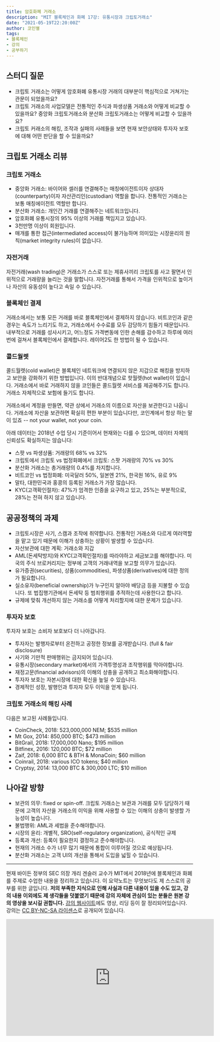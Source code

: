 ```yaml
---
title: 암호화폐 거래소
description: "MIT 블록체인과 화폐 17강: 유통시장과 크립토거래소"
date: "2021-05-19T22:20:00Z"
author: 코인별
tags: 
- 블록체인
- 강의
- 공부하기
---
```


## 스터디 질문
- 크립토 거래소는 어떻게 암호화폐 유통시장 거래의 대부분이 핵심적으로 거쳐가는 관문이 되었을까요?
- 크립토 거래소의 사업모델은 전통적인 주식과 파생상품 거래소와 어떻게 비교할 수 있을까요? 중앙화 크립토거래소와 분산화 크립토거래소는 어떻게 비교할 수 있을까요?
- 크립토 커래소의 해킹, 조작과 실패의 사례들을 보면 현재 보안상태와 투자자 보호에 대해 어떤 판단을 할 수 있을까요? 

## 크립토 거래소 리뷰

### 크립토 거래소
- 중앙화 거래소: 바이어와 셀러를 연결해주는 매칭에이전트이자 상대자(counterparty)이자 자산관리인(custodian) 역할을 합니다. 전통적인 거래소는 보통 매칭에이전트 역할만 합니다.
- 분산화 거래소: 개인간 거래를 연결해주는 네트워크입니다.
- 암호화폐 유통시장의 95% 이상의 거래를 책임지고 있습니다.
- 3천만명 이상이 회원입니다.
- 매개를 통한 접근(intermediated access)이 불가능하며 의미있는 시장윤리의 원칙(market integrity rules)이 없습니다.

### 자전거래
자전거래(wash trading)은 거래소가 스스로 또는 제휴사끼리 크립토를 사고 팔면서 인위적으로 거래량을 늘리는 것을 말합니다. 자전거래를 통해서 가격을 인위적으로 높이거나 자산의 유동성이 높다고 속일 수 있습니다.

### 블록체인 결제
거래소에서는 보통 모든 거래를 바로 블록체인에서 결제하지 않습니다. 비트코인과 같은 경우는 속도가 느리기도 하고, 거래소에서 수수료를 모두 감당하기 힘들기 때문입니다. 내부적으로 거래를 성사시키고, 어느정도 가격변동에 인한 손해를 감수하고 하루에 여러번에 걸쳐서 블록체인에서 결제합니다. 레이어2도 한 방법이 될 수 있습니다.

### 콜드월렛
콜드월렛(cold wallet)은 블록체인 네트워크에 연결되지 않은 지갑으로 해킹을 방지하고 보안을 강화하기 위한 방법입니다. 이의 반대개념으로 핫월렛(hot wallet)이 있습니다. 거래소에서 바로 거래하지 않을 코인들은 콜드월렛 서비스를 제공해주기도 합니다. 거래소 자체적으로 보험에 들기도 합니다.

거래소에서 계정을 만들면, 약관 상에서 거래소의 이름으로 자산을 보관한다고 나옵니다. 거래소에 자산을 보관하면 확실히 편한 부분이 있습니다만, 코인계에서 항상 하는 말이 있죠 -- not your wallet, not your coin.

아래 데이터는 2018년 수업 당시 기준이어서 현재와는 다를 수 있으며, 데이터 자체의 신뢰성도 확실하지는 않습니다:
- 스팟 vs 파생상품: 거래량의 68% vs 32%
- 크립토에서 크립토 vs 법정화폐에서 크립토: 스팟 거래량의 70% vs 30%
- 분산화 거래소는 총거래량의 0.4%를 차지합니다.
- 비트코인 vs 법정화폐: 미국달러 50%, 일본엔 21%, 한국원 16%, 유로 9%
- 말타, 대한민국과 홍콩의 등록된 거래소가 가장 많습니다.
- KYC(고객확인절차): 47%가 엄격한 인증을 요구하고 있고, 25%는 부분적으로, 28%는 전혀 하지 않고 있습니다.

## 공공정책의 과제
- 크립토시장은 사기, 스캠과 조작에 취약합니다. 전통적인 거래소와 다르게 여러역할을 맡고 있기 때문에 이해가 상충하는 상황이 발생할 수 있습니다.
- 자산보관에 대한 계획: 거래소와 지갑
- AML(돈세탁방지)와 KYC(고객확인절차)를 따라야하고 세금보고를 해야합니다. 미국의 주식 브로커리지는 정부에 고객의 거래내역을 보고할 의무가 있습니다.
- 유가증권(securities), 상품(commodities), 파생상품(derivatives)에 대한 정의가 필요합니다.
- 실소유자(beneficial ownership)가 누구인지 알아야 배당금 등을 지불할 수 있습니다. 또 법집행기관에서 돈세탁 등 범죄행위를 추적하는데 사용한다고 합니다.
- 규제에 맞춰 개선하지 않는 거래소를 어떻게 처리할지에 대한 문제가 있습니다.

### 투자자 보호
투자자 보호는 소비자 보호보다 더 나아갑니다.
- 투자자는 발행자로부터 온전하고 공정한 정보를 공개받습니다. (full & fair disclosure)
- 사기와 기만적 판매행위는 금지되어 있습니다.
- 유통시장(secondary market)에서의 가격투명성과 조작행위를 막아야합니다.
- 재정고문(financial advisors)의 이해의 상충을 공개하고 최소화해야합니다.
- 투자자 보호는 자본시장에 대한 확신을 높일 수 있습니다.
- 경제적인 성장, 발행인과 투자자 모두 이익을 얻게 됩니다.

### 크립토 거래소의 해킹 사례
다음은 보고된 사례들입니다.
- CoinCheck, 2018: 523,000,000 NEM; $535 million
- Mt Gox, 2014: 850,000 BTC; $473 million
- BitGrail, 2018: 17,000,000 Nano; $195 million
- Bitfinex, 2016: 120,000 BTC; $72 million
- Zaif, 2018: 6,000 BTC & BTH & MonaCoin; $60 million
- Coinrail, 2018: various ICO tokens; $40 million
- Cryptsy, 2014: 13,000 BTC & 300,000 LTC; $10 million

## 나아갈 방향
- 보관의 의무: fixed or spin-off. 크립토 거래소는 보관과 거래를 모두 담당하기 때문에 고객의 자산을 거래소의 이익을 위해 사용할 수 있는 이해의 상충이 발생할 가능성이 높습니다.
- 불법행위: AML과 세법을 준수해야합니다.
- 시장의 윤리: 개별적, SRO(self-regulatory organization), 공식적인 규제
- 등록과 개선: 등록이 필요한지 결정하고 준수해야합니다.
- 현재의 거래소 수가 너무 많기 때문에 통합이 이루어질 것으로 예상됩니다.
- 분산화 거래소는 고객 UI의 개선을 통해서 도입을 넓힐 수 있습니다.

---
현재 바이든 정부의 SEC 의장 개리 겐슬러 교수가 MIT에서 2018년에 블록체인과 화폐를 주제로 수업한 내용을 정리하고 있습니다. 이 요약노트는 무엇보다도 제 스스로의 공부를 위한 글입니다. **저의 부족한 지식으로 인해 사실과 다른 내용이 있을 수도 있고, 강의 내용 이외에도 제 생각들을 덧붙였기 때문에 강의 자체에 관심이 있는 분들은 원본 강의 영상을 보시길 권합니다.** [강의 웹사이트](https://ocw.mit.edu/courses/sloan-school-of-management/15-s12-blockchain-and-money-fall-2018/video-lectures/)에도 영상, 리딩 등이 잘 정리되어있습니다. 강의는 [CC BY-NC-SA 라이센스](https://creativecommons.org/licenses/by-nc-sa/4.0/)로 공개되어 있습니다.

<iframe width="560" height="315" src="https://www.youtube.com/embed/KHBi3n0hUSU" title="YouTube video player" frameborder="0" allow="accelerometer; autoplay; clipboard-write; encrypted-media; gyroscope; picture-in-picture" allowfullscreen></iframe>